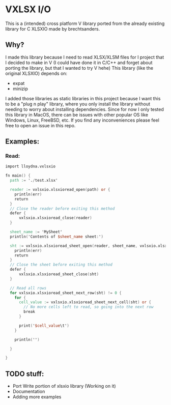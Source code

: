 
# VXLSX I/O

This is a (intended) cross platform V library ported from the already existing library for C XLSXIO made by brechtsanders.

## Why?

I made this library because I need to read XLSX/XLSM files for I project that I decided to make in V (I could have done it in C/C++ and forget about porting the library, but that I wanted to try V hehe)
This library (like the original XLSXIO) depends on:
- expat
- minizip

I added those libraries as static libraries in this project because I want this to be a "plug n play" library, where you only install the library without needing to worry about installing dependencies.
Since for now I only tested this library in MacOS, there can be issues with other popular OS like Windows, Linux, FreeBSD, etc. If you find any inconveniences please feel free to open an issue in this repo.

## Examples:
### Read:

```v
import lloydna.vxlsxio

fn main() {
  path := './test.xlsx'

  reader := vxlsxio.xlsxioread_open(path) or {
    println(err)
    return
  }
  // Close the reader before exiting this method
  defer {
      vxlsxio.xlsxioread_close(reader)
  }

  sheet_name := 'MySheet'
  println('Contents of $sheet_name sheet:')

  sht := vxlsxio.xlsxioread_sheet_open(reader, sheet_name, vxlsxio.xlsxioread_skip_empty_rows) or {
    println(err)
    return
  }
  // Close the sheet before exiting this method
  defer {
      vxlsxio.xlsxioread_sheet_close(sht)
  }

  // Read all rows
  for vxlsxio.xlsxioread_sheet_next_row(sht) != 0 {
    for {
      cell_value := vxlsxio.xlsxioread_sheet_next_cell(sht) or {
        // No more cells left to read, so going into the next row
        break
      }

      print('$cell_value\t')
    }

    println('')

  }

}

```

## TODO stuff:

- Port Write portion of xlsxio library (Working on it)
- Documentation
- Adding more examples
